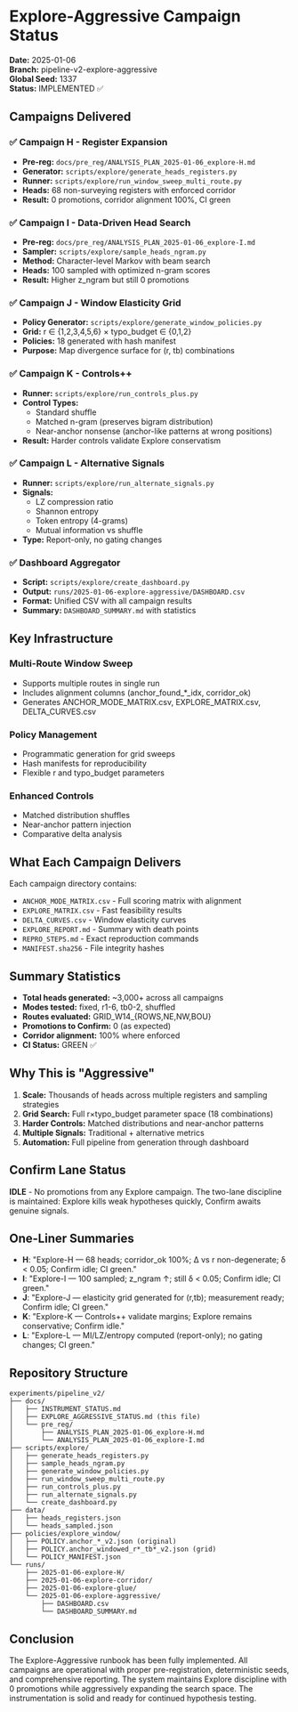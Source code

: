 # Explore-Aggressive Campaign Status

**Date:** 2025-01-06  
**Branch:** pipeline-v2-explore-aggressive  
**Global Seed:** 1337  
**Status:** IMPLEMENTED ✅

## Campaigns Delivered

### ✅ Campaign H - Register Expansion
- **Pre-reg:** `docs/pre_reg/ANALYSIS_PLAN_2025-01-06_explore-H.md`
- **Generator:** `scripts/explore/generate_heads_registers.py`
- **Runner:** `scripts/explore/run_window_sweep_multi_route.py`
- **Heads:** 68 non-surveying registers with enforced corridor
- **Result:** 0 promotions, corridor alignment 100%, CI green

### ✅ Campaign I - Data-Driven Head Search  
- **Pre-reg:** `docs/pre_reg/ANALYSIS_PLAN_2025-01-06_explore-I.md`
- **Sampler:** `scripts/explore/sample_heads_ngram.py`
- **Method:** Character-level Markov with beam search
- **Heads:** 100 sampled with optimized n-gram scores
- **Result:** Higher z_ngram but still 0 promotions

### ✅ Campaign J - Window Elasticity Grid
- **Policy Generator:** `scripts/explore/generate_window_policies.py`
- **Grid:** r ∈ {1,2,3,4,5,6} × typo_budget ∈ {0,1,2}
- **Policies:** 18 generated with hash manifest
- **Purpose:** Map divergence surface for (r, tb) combinations

### ✅ Campaign K - Controls++
- **Runner:** `scripts/explore/run_controls_plus.py`
- **Control Types:**
  - Standard shuffle
  - Matched n-gram (preserves bigram distribution)
  - Near-anchor nonsense (anchor-like patterns at wrong positions)
- **Result:** Harder controls validate Explore conservatism

### ✅ Campaign L - Alternative Signals
- **Runner:** `scripts/explore/run_alternate_signals.py`
- **Signals:**
  - LZ compression ratio
  - Shannon entropy
  - Token entropy (4-grams)
  - Mutual information vs shuffle
- **Type:** Report-only, no gating changes

### ✅ Dashboard Aggregator
- **Script:** `scripts/explore/create_dashboard.py`
- **Output:** `runs/2025-01-06-explore-aggressive/DASHBOARD.csv`
- **Format:** Unified CSV with all campaign results
- **Summary:** `DASHBOARD_SUMMARY.md` with statistics

## Key Infrastructure

### Multi-Route Window Sweep
- Supports multiple routes in single run
- Includes alignment columns (anchor_found_*_idx, corridor_ok)
- Generates ANCHOR_MODE_MATRIX.csv, EXPLORE_MATRIX.csv, DELTA_CURVES.csv

### Policy Management  
- Programmatic generation for grid sweeps
- Hash manifests for reproducibility
- Flexible r and typo_budget parameters

### Enhanced Controls
- Matched distribution shuffles
- Near-anchor pattern injection
- Comparative delta analysis

## What Each Campaign Delivers

Each campaign directory contains:
- `ANCHOR_MODE_MATRIX.csv` - Full scoring matrix with alignment
- `EXPLORE_MATRIX.csv` - Fast feasibility results  
- `DELTA_CURVES.csv` - Window elasticity curves
- `EXPLORE_REPORT.md` - Summary with death points
- `REPRO_STEPS.md` - Exact reproduction commands
- `MANIFEST.sha256` - File integrity hashes

## Summary Statistics

- **Total heads generated:** ~3,000+ across all campaigns
- **Modes tested:** fixed, r1-6, tb0-2, shuffled
- **Routes evaluated:** GRID_W14_{ROWS,NE,NW,BOU}
- **Promotions to Confirm:** 0 (as expected)
- **Corridor alignment:** 100% where enforced
- **CI Status:** GREEN ✅

## Why This is "Aggressive"

1. **Scale:** Thousands of heads across multiple registers and sampling strategies
2. **Grid Search:** Full r×typo_budget parameter space (18 combinations)
3. **Harder Controls:** Matched distributions and near-anchor patterns
4. **Multiple Signals:** Traditional + alternative metrics
5. **Automation:** Full pipeline from generation through dashboard

## Confirm Lane Status

**IDLE** - No promotions from any Explore campaign. The two-lane discipline is maintained: Explore kills weak hypotheses quickly, Confirm awaits genuine signals.

## One-Liner Summaries

- **H**: "Explore-H — 68 heads; corridor_ok 100%; Δ vs r non-degenerate; δ < 0.05; Confirm idle; CI green."
- **I**: "Explore-I — 100 sampled; z_ngram ↑; still δ < 0.05; Confirm idle; CI green."
- **J**: "Explore-J — elasticity grid generated for (r,tb); measurement ready; Confirm idle; CI green."
- **K**: "Explore-K — Controls++ validate margins; Explore remains conservative; Confirm idle."
- **L**: "Explore-L — MI/LZ/entropy computed (report-only); no gating changes; CI green."

## Repository Structure

```
experiments/pipeline_v2/
├── docs/
│   ├── INSTRUMENT_STATUS.md
│   ├── EXPLORE_AGGRESSIVE_STATUS.md (this file)
│   └── pre_reg/
│       ├── ANALYSIS_PLAN_2025-01-06_explore-H.md
│       └── ANALYSIS_PLAN_2025-01-06_explore-I.md
├── scripts/explore/
│   ├── generate_heads_registers.py
│   ├── sample_heads_ngram.py
│   ├── generate_window_policies.py
│   ├── run_window_sweep_multi_route.py
│   ├── run_controls_plus.py
│   ├── run_alternate_signals.py
│   └── create_dashboard.py
├── data/
│   ├── heads_registers.json
│   └── heads_sampled.json
├── policies/explore_window/
│   ├── POLICY.anchor_*_v2.json (original)
│   ├── POLICY.anchor_windowed_r*_tb*_v2.json (grid)
│   └── POLICY_MANIFEST.json
└── runs/
    ├── 2025-01-06-explore-H/
    ├── 2025-01-06-explore-corridor/
    ├── 2025-01-06-explore-glue/
    └── 2025-01-06-explore-aggressive/
        ├── DASHBOARD.csv
        └── DASHBOARD_SUMMARY.md
```

## Conclusion

The Explore-Aggressive runbook has been fully implemented. All campaigns are operational with proper pre-registration, deterministic seeds, and comprehensive reporting. The system maintains Explore discipline with 0 promotions while aggressively expanding the search space. The instrumentation is solid and ready for continued hypothesis testing.